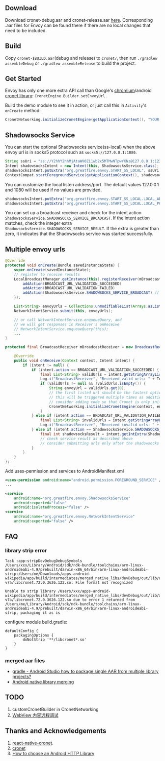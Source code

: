 
## Download

Download cronet-debug.aar and cronet-release.aar [here](https://github.com/stevenmcdonald/envoy/releases/tag/102.0.5005.41-beta3).  Corresponding .aar files for Envoy can be found there if there are no local changes that need to be included.

## Build

Copy `cronet-$BUILD.aar`(debug and release) to `cronet/`, then run `./gradlew assembleDebug` or `./gradlew assembleRelease` to build the project.

## Get Started

Envoy has only one more extra API call than Google's [chromium](https://chromium.googlesource.com/chromium/src/+/master/components/cronet/)/android [cronet library](https://developer.android.com/guide/topics/connectivity/cronet): `CronetEngine.Builder.setEnvoyUrl` .

Build the demo module to see it in action, or just call this in `Activity`'s `onCreate` method:

```java
CronetNetworking.initializeCronetEngine(getApplicationContext(), "YOUR-ENVOY-URL"); // set envoy url here, read native/README.md for all supported formats.
```

## Shadowsocks Service

You can start the optional Shadowsocks service(ss-local) when the above envoy url is in socks5 protocol such as `socks5://127.0.0.1:1080`.
```java
String ssUri = "ss://Y2hhY2hhMjAtaWV0Zi1wb2x5MTMwNTpwYXNz@127.0.0.1:1234"; // your ss server connection url
Intent shadowsocksIntent = new Intent(this, ShadowsocksService.class);
shadowsocksIntent.putExtra("org.greatfire.envoy.START_SS_LOCAL", ssUri);
ContextCompat.startForegroundService(getApplicationContext(), shadowsocksIntent);
```

You can customize the local listen address/port.  The default values 127.0.0.1 and 1080 will be used if no values are provided.
```java
shadowsocksIntent.putExtra("org.greatfire.envoy.START_SS_LOCAL.LOCAL_ADDRESS", "127.0.0.2"); // socks5 host(also host for envoy url)
shadowsocksIntent.putExtra("org.greatfire.envoy.START_SS_LOCAL.LOCAL_PORT", 1081); // socks5 port(also port for envoy url)
```

You can set up a broadcast receiver and check for the intent action `ShadowsocksService.SHADOWSOCKS_SERVICE_BROADCAST`.  If the intent action matches, check the integer extra `ShadowsocksService.SHADOWSOCKS_SERVICE_RESULT`.  If the extra is greater than zero, it indicates that the Shadowsocks service was started successfully.

## Multiple envoy urls

```java
@Override
protected void onCreate(Bundle savedInstanceState) {
    super.onCreate(savedInstanceState);
    // register to receive results
    LocalBroadcastManager.getInstance(this).registerReceiver(mBroadcastReceiver, IntentFilter().apply {
        addAction(BROADCAST_URL_VALIDATION_SUCCEEDED)
        addAction(BROADCAST_URL_VALIDATION_FAILED)
        addAction(ShadowsocksService.SHADOWSOCKS_SERVICE_BROADCAST) // see shadowsocks service behavior above
    });

    List<String> envoyUrls = Collections.unmodifiableList(Arrays.asList("https://allowed.example.com/path/", "socks5://127.0.0.1:1080"));
    NetworkIntentService.submit(this, envoyUrls);

    // or call NetworkIntentService.enqueueQuery, and
    // we will get responses in Receiver's onReceive
    // NetworkIntentService.enqueueQuery(this);
    ...
}

protected final BroadcastReceiver mBroadcastReceiver = new BroadcastReceiver() {

    @Override
    public void onReceive(Context context, Intent intent) {
        if (intent != null) {
            if (intent.action == BROADCAST_URL_VALIDATION_SUCCEEDED) {
                final List<String> validUrls = intent.getStringArrayListExtra(org.greatfire.envoy.NetworkIntentServiceKt..EXTENDED_DATA_VALID_URLS);
                Log.i("BroadcastReceiver", "Received valid urls: " + TextUtils.join(", ", validUrls));
                if (validUrls != null && !validUrls.isEmpty()) {
                    String envoyUrl = validUrls.get(0);
                    // the first listed url should be the fastest option
                    // this will be triggered multiple times as additional urls are validated
                    // consider adding code so that Cronet is only initialized once
                    CronetNetworking.initializeCronetEngine(context, envoyUrl); // reInitializeIfNeeded set to false
                }
            } else if (intent.action == BROADCAST_URL_VALIDATION_FAILED) {
                final List<String> invalidUrls = intent.getStringArrayListExtra(org.greatfire.envoy.NetworkIntentServiceKt..EXTENDED_DATA_INVALID_URLS);
                Log.i("BroadcastReceiver", "Received invalid urls: " + TextUtils.join(", ", validUrls));
            } else if (intent.action == ShadowsocksService.SHADOWSOCKS_SERVICE_BROADCAST) {
                final int shadowsocksResult = intent.getIntExtra(ShadowsocksService.SHADOWSOCKS_SERVICE_RESULT, 0);
                // check service result as described above
                // consider submitting urls only after the shadowsocks service has had a chance to start
            }
        }
    }
};
```

Add uses-permission and services to AndroidManifest.xml
```xml
<uses-permission android:name="android.permission.FOREGROUND_SERVICE" />
...

<service
    android:name="org.greatfire.envoy.ShadowsocksService"
    android:exported="false"
    android:isolatedProcess="false" />
<service
    android:name="org.greatfire.envoy.NetworkIntentService"
    android:exported="false" />
```

## FAQ

### library strip error
```
Task :app:stripDevDebugDebugSymbols
/Users/xxx/Library/Android/sdk/ndk-bundle/toolchains/arm-linux-androideabi-4.9/prebuilt/darwin-x86_64/bin/arm-linux-androideabi-strip:/Users/me/Downloads/apps-android-wikipedia/app/build/intermediates/merged_native_libs/devDebug/out/lib/armeabi-v7a/libcronet.72.0.3626.122.so: File format not recognized

Unable to strip library /Users/xxx/apps-android-wikipedia/app/build/intermediates/merged_native_libs/devDebug/out/lib/armeabi-v7a/libcronet.72.0.3626.122.so due to error 1 returned from /Users/me/Library/Android/sdk/ndk-bundle/toolchains/arm-linux-androideabi-4.9/prebuilt/darwin-x86_64/bin/arm-linux-androideabi-strip, packaging it as is
```

configure module build.gradle:
```
defaultConfig {
    packagingOptions {
        doNotStrip '**/libcronet*.so'
    }
}
```

### merged aar files
- [gradle - Android Studio how to package single AAR from multiple library projects?](https://stackoverflow.com/questions/20700581/android-studio-how-to-package-single-aar-from-multiple-library-projects/20715155#20715155)
- [Android native library merging](https://engineering.fb.com/android/android-native-library-merging/)

## TODO
1. customCronetBuilder in CronetNetworking
2. [WebView 内容远程调试](https://hearrain.com/webview-remote-debugging)

## Thanks and Acknowledgements
1. [react-native-cronet](https://github.com/akshetpandey/react-native-cronet).
2. [cronet](https://github.com/lizhangqu/cronet)
2. [How to choose an Android HTTP Library](https://appdevelopermagazine.com/how-to-choose-an-android-http-library/)
